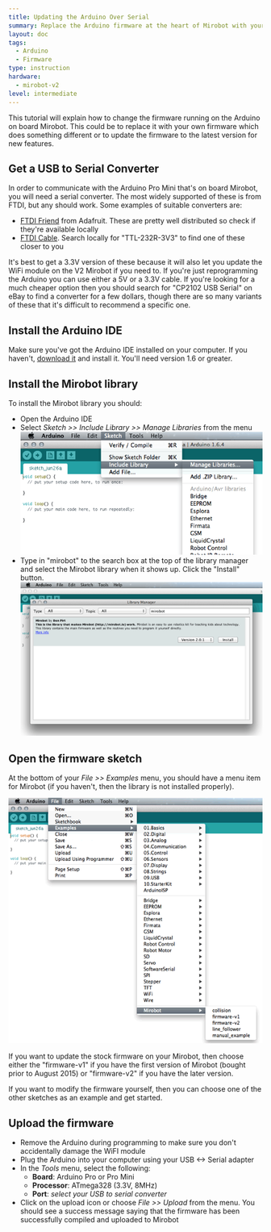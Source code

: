 ```yaml
---
title: Updating the Arduino Over Serial
summary: Replace the Arduino firmware at the heart of Mirobot with your own custom version
layout: doc
tags:
  - Arduino
  - Firmware
type: instruction
hardware:
  - mirobot-v2
level: intermediate
---
```


This tutorial will explain how to change the firmware running on the Arduino on board Mirobot. This could be to replace it with your own firmware which does something different or to update the firmware to the latest version for new features.

Get a USB to Serial Converter
-----------------------------
In order to communicate with the Arduino Pro Mini that's on board Mirobot, you will need a serial converter. The most widely supported of these is from FTDI, but any should work. Some examples of suitable converters are:

 * [FTDI Friend](https://www.adafruit.com/products/284) from Adafruit. These are pretty well distributed so check if they're available locally
 * [FTDI Cable](https://www.adafruit.com/products/70). Search locally for "TTL-232R-3V3" to find one of these closer to you

It's best to get a 3.3V version of these because it will also let you update the WiFi module on the V2 Mirobot if you need to. If you're just reprogramming the Arduino you can use either a 5V or a 3.3V cable. If you're looking for a much cheaper option then you should search for "CP2102 USB Serial" on eBay to find a converter for a few dollars, though there are so many variants of these that it's difficult to recommend a specific one.

Install the Arduino IDE
-----------------------

Make sure you've got the Arduino IDE installed on your computer. If you haven't, [download it](http://arduino.cc/en/main/software) and install it. You'll need version 1.6 or greater.

Install the Mirobot library
---------------------------

To install the Mirobot library you should:

 * Open the Arduino IDE
 * Select *Sketch >> Include Library >> Manage Libraries* from the menu
   ![Include Libraries](/assets/docs/update-arduino-serial/1.png)
 * Type in "mirobot" to the search box at the top of the library manager and select the Mirobot library when it shows up. Click the "Install" button.
   ![Library Manager](/assets/docs/update-arduino-serial/2.png)
 
Open the firmware sketch
------------------------

At the bottom of your *File >> Examples* menu, you should have a menu item for Mirobot (if you haven't, then the library is not installed properly).

![The examples menu](/assets/docs/update-arduino-serial/3.png)

If you want to update the stock firmware on your Mirobot, then choose either the "firmware-v1" if you have the first version of Mirobot (bought prior to August 2015) or "firmware-v2" if you have the later version.

If you want to modify the firmware yourself, then you can choose one of the other sketches as an example and get started.

Upload the firmware
-------------------

 - Remove the Arduino during programming to make sure you don't accidentally damage the WiFI module
 - Plug the Arduino into your computer using your USB <-> Serial adapter
 - In the *Tools* menu, select the following:
    - __Board__: Arduino Pro or Pro Mini
    - __Processor__: ATmega328 (3.3V, 8MHz)
    - __Port__: *select your USB to serial converter*
 - Click on the upload icon or choose *File >> Upload* from the menu. You should see a success message saying that the firmware has been successfully compiled and uploaded to Mirobot
